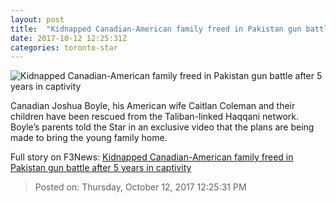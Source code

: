 ```yaml
---
layout: post
title:  "Kidnapped Canadian-American family freed in Pakistan gun battle after 5 years in captivity"
date: 2017-10-12 12:25:31Z
categories: toronto-star
---
```


![Kidnapped Canadian-American family freed in Pakistan gun battle after 5 years in captivity](https://www.thestar.com/content/dam/thestar/news/world/2017/10/12/kidnapped-canadian-family-released-after-5-years-of-being-held-hostage/boyle.jpg)

Canadian Joshua Boyle, his American wife Caitlan Coleman and their children have been rescued from the Taliban-linked Haqqani network. Boyle’s parents told the Star in an exclusive video that the plans are being made to bring the young family home.


Full story on F3News: [Kidnapped Canadian-American family freed in Pakistan gun battle after 5 years in captivity](http://www.f3nws.com/n/3RCBDF)

> Posted on: Thursday, October 12, 2017 12:25:31 PM
